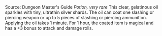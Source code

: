 Source: Dungeon Master's Guide
*Potion, very rare*
This clear, gelatinous oil sparkles with tiny, ultrathin silver shards. The oil can coat one slashing or piercing weapon or up to 5 pieces of slashing or piercing ammunition. Applying the oil takes 1 minute. For 1 hour, the coated item is magical and has a +3 bonus to attack and damage rolls.